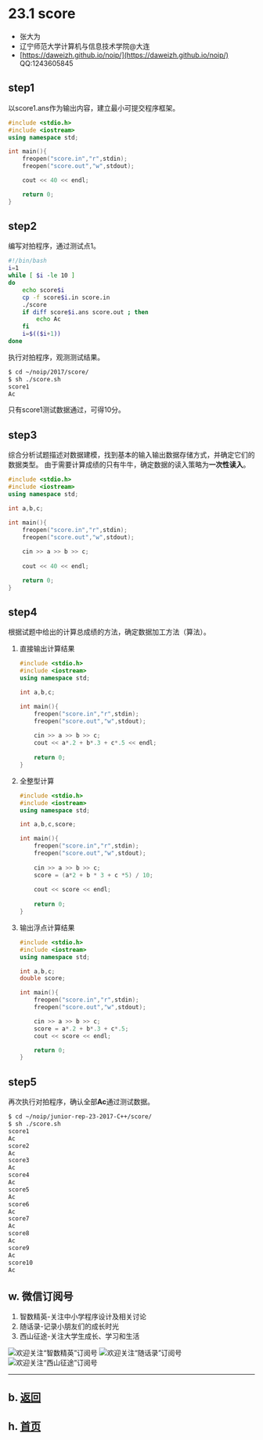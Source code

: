 # 23.1 score

- 张大为
- 辽宁师范大学计算机与信息技术学院@大连
- [https://daweizh.github.io/noip/](https://daweizh.github.io/noip/)  QQ:1243605845

## step1

以score1.ans作为输出内容，建立最小可提交程序框架。

~~~cpp
#include <stdio.h>
#include <iostream>
using namespace std;

int main(){
    freopen("score.in","r",stdin);
    freopen("score.out","w",stdout);

    cout << 40 << endl;

    return 0;
}
~~~

## step2

编写对拍程序，通过测试点1。

~~~sh
#!/bin/bash
i=1
while [ $i -le 10 ]
do
    echo score$i
    cp -f score$i.in score.in
    ./score
    if diff score$i.ans score.out ; then
        echo Ac
    fi
    i=$(($i+1))
done
~~~

执行对拍程序，观测测试结果。

~~~sh
$ cd ~/noip/2017/score/
$ sh ./score.sh 
score1
Ac
~~~

只有score1测试数据通过，可得10分。

## step3

综合分析试题描述对数据建模，找到基本的输入输出数据存储方式，并确定它们的数据类型。
由于需要计算成绩的只有牛牛，确定数据的读入策略为**一次性读入**。

~~~cpp
#include <stdio.h>
#include <iostream>
using namespace std;

int a,b,c;

int main(){
    freopen("score.in","r",stdin);
    freopen("score.out","w",stdout);
    
    cin >> a >> b >> c;
    
    cout << 40 << endl;

    return 0;
}
~~~

## step4

根据试题中给出的计算总成绩的方法，确定数据加工方法（算法）。

1. 直接输出计算结果
    ~~~cpp
    #include <stdio.h>
    #include <iostream>
    using namespace std;
    
    int a,b,c;
    
    int main(){
        freopen("score.in","r",stdin);
        freopen("score.out","w",stdout);
        
        cin >> a >> b >> c;
        cout << a*.2 + b*.3 + c*.5 << endl;
            
        return 0;
    }
    ~~~
2. 全整型计算
    ~~~cpp
    #include <stdio.h>
    #include <iostream>
    using namespace std;
    
    int a,b,c,score;
    
    int main(){
        freopen("score.in","r",stdin);
        freopen("score.out","w",stdout);
        
        cin >> a >> b >> c;
        score = (a*2 + b * 3 + c *5) / 10;
        
        cout << score << endl;
            
        return 0;
    }
    ~~~
3. 输出浮点计算结果
    ~~~cpp
    #include <stdio.h>
    #include <iostream>
    using namespace std;
    
    int a,b,c;
    double score;
    
    int main(){
        freopen("score.in","r",stdin);
        freopen("score.out","w",stdout);
    
        cin >> a >> b >> c;
        score = a*.2 + b*.3 + c*.5;
        cout << score << endl;
    
        return 0;
    }
    ~~~

## step5

再次执行对拍程序，确认全部**Ac**通过测试数据。

~~~sh
$ cd ~/noip/junior-rep-23-2017-C++/score/
$ sh ./score.sh
score1
Ac
score2
Ac
score3
Ac
score4
Ac
score5
Ac
score6
Ac
score7
Ac
score8
Ac
score9
Ac
score10
Ac
~~~

## w. 微信订阅号

1. 智数精英-关注中小学程序设计及相关讨论
2. 随话录-记录小朋友们的成长时光
2. 西山征途-关注大学生成长、学习和生活

![欢迎关注“智数精英”订阅号](../../../../assets/me/img/idea8.jpg)
![欢迎关注“随话录”订阅号](../../../../assets/me/img/shl8.jpg)
![欢迎关注“西山征途”订阅号](../../../../assets/me/img/xszt8.jpg)

----------

## b. [返回](../../)
    
## h. [首页](../../../../)
